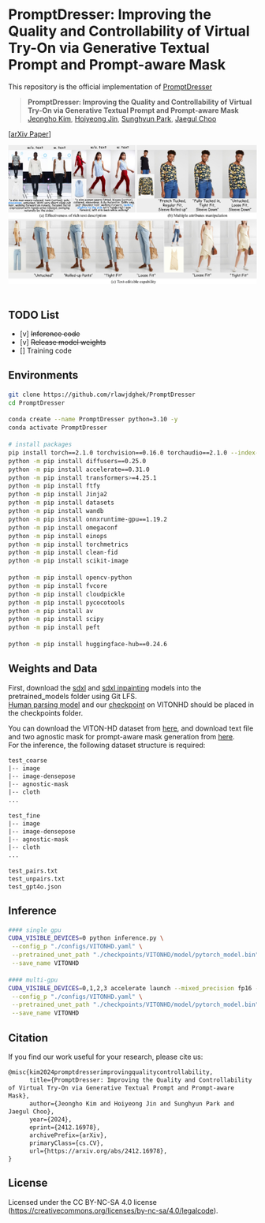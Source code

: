 # PromptDresser: Improving the Quality and Controllability of Virtual Try-On via Generative Textual Prompt and Prompt-aware Mask
This repository is the official implementation of [PromptDresser](https://arxiv.org/abs/2412.16978)

> **PromptDresser: Improving the Quality and Controllability of Virtual Try-On via Generative Textual Prompt and Prompt-aware Mask**<br>
> [Jeongho Kim](https://scholar.google.co.kr/citations?user=4SCCBFwAAAAJ&hl=ko), [Hoiyeong Jin](https://scholar.google.com/citations?user=Jp-zhtUAAAAJ&hl=en), [Sunghyun Park](https://psh01087.github.io/), [Jaegul Choo](https://sites.google.com/site/jaegulchoo/)

[[arXiv Paper](https://arxiv.org/abs/2412.16978)]&nbsp;

![teaser](assets/teaser.png)&nbsp;

## TODO List
- [v] ~~Inference code~~
- [v] ~~Release model weights~~
- [] Training code

## Environments
```bash
git clone https://github.com/rlawjdghek/PromptDresser
cd PromptDresser

conda create --name PromptDresser python=3.10 -y
conda activate PromptDresser

# install packages
pip install torch==2.1.0 torchvision==0.16.0 torchaudio==2.1.0 --index-url https://download.pytorch.org/whl/cu121
python -m pip install diffusers==0.25.0
python -m pip install accelerate==0.31.0
python -m pip install transformers>=4.25.1
python -m pip install ftfy
python -m pip install Jinja2
python -m pip install datasets
python -m pip install wandb
python -m pip install onnxruntime-gpu==1.19.2
python -m pip install omegaconf
python -m pip install einops
python -m pip install torchmetrics
python -m pip install clean-fid
python -m pip install scikit-image

python -m pip install opencv-python
python -m pip install fvcore
python -m pip install cloudpickle
python -m pip install pycocotools
python -m pip install av
python -m pip install scipy
python -m pip install peft

python -m pip install huggingface-hub==0.24.6
```

## Weights and Data
First, download the [sdxl](https://huggingface.co/stabilityai/stable-diffusion-xl-base-1.0) and [sdxl inpainting](https://huggingface.co/diffusers/stable-diffusion-xl-1.0-inpainting-0.1) models into the pretrained_models folder using Git LFS. <br>
[Human parsing model](https://kaistackr-my.sharepoint.com/:u:/g/personal/rlawjdghek_kaist_ac_kr/Ee3dZA1XHdRItvC4vo7FkNYBS5UnAo121InZa6F6FFpbfQ?e=bGoRsU) and our [checkpoint](https://kaistackr-my.sharepoint.com/:f:/g/personal/rlawjdghek_kaist_ac_kr/EgSQrdvWmgNElCo62CId3_4BA4UwFLRhmNnzWUGb04ZClQ?e=lSh06b) on VITONHD should be placed in the checkpoints folder. <br>

You can download the VITON-HD dataset from [here](https://github.com/shadow2496/VITON-HD), and download text file and two agnostic mask for prompt-aware mask generation from [here](https://kaistackr-my.sharepoint.com/:f:/g/personal/rlawjdghek_kaist_ac_kr/EroBlORglNBPuAzf21-A9csBW-qoPr-kgG414aHJE7gwgQ?e=CoQTEc). <br>
For the inference, the following dataset structure is required:

```
test_coarse
|-- image
|-- image-densepose
|-- agnostic-mask
|-- cloth
...

test_fine
|-- image
|-- image-densepose
|-- agnostic-mask
|-- cloth
...

test_pairs.txt
test_unpairs.txt
test_gpt4o.json
```

## Inference
```bash
#### single gpu
CUDA_VISIBLE_DEVICES=0 python inference.py \
 --config_p "./configs/VITONHD.yaml" \
 --pretrained_unet_path "./checkpoints/VITONHD/model/pytorch_model.bin" \
 --save_name VITONHD

#### multi-gpu
CUDA_VISIBLE_DEVICES=0,1,2,3 accelerate launch --mixed_precision fp16 --num_processes 4 --multi_gpu inference.py \
 --config_p "./configs/VITONHD.yaml" \
 --pretrained_unet_path "./checkpoints/VITONHD/model/pytorch_model.bin" \
 --save_name VITONHD
```


## Citation
If you find our work useful for your research, please cite us:
```
@misc{kim2024promptdresserimprovingqualitycontrollability,
      title={PromptDresser: Improving the Quality and Controllability of Virtual Try-On via Generative Textual Prompt and Prompt-aware Mask}, 
      author={Jeongho Kim and Hoiyeong Jin and Sunghyun Park and Jaegul Choo},
      year={2024},
      eprint={2412.16978},
      archivePrefix={arXiv},
      primaryClass={cs.CV},
      url={https://arxiv.org/abs/2412.16978}, 
}
```

## License
Licensed under the CC BY-NC-SA 4.0 license (https://creativecommons.org/licenses/by-nc-sa/4.0/legalcode).
